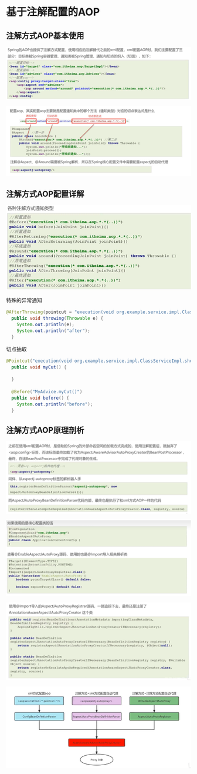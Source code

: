 # 基于注解配置的AOP

## 注解方式AOP基本使用

![1685410800755](image/23-05-30-基于注解配置的AOP/1685410800755.png)

![1685411791425](image/23-05-30-基于注解配置的AOP/1685411791425.png)

## 注解方式AOP配置详解

![1685411811475](image/23-05-30-基于注解配置的AOP/1685411811475.png)

特殊的异常通知

```java
@AfterThrowing(pointcut = "execution(void org.example.service.impl.ClassServiceImpl.show1())",throwing = "e")
  public void throwing(Throwable e) {
    System.out.println(e);
    System.out.println("after");
  }
```

切点抽取

```java
@Pointcut("execution(void org.example.service.impl.ClassServiceImpl.show1())")
  public void myCut() {
  
  }

  @Before("MyAdvice.myCut()")
  public void before() {
    System.out.println("before");
  }
```

## 注解方式AOP原理剖析

![1685416350332](image/23-05-30-基于注解配置的AOP/1685416350332.png)

![1685416375506](image/23-05-30-基于注解配置的AOP/1685416375506.png)

![1685416382985](image/23-05-30-基于注解配置的AOP/1685416382985.png)

![1685416392010](image/23-05-30-基于注解配置的AOP/1685416392010.png)

